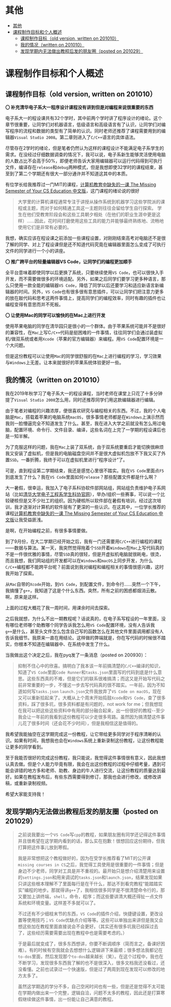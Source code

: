 # 其他
- [其他](#其他)
- [课程制作目标和个人概述](#课程制作目标和个人概述)
  - [课程制作目标（old version, written on 201010）](#课程制作目标old-version-written-on-201010)
  - [我的情况（written on 201010）](#我的情况written-on-201010)
  - [发现学期内无法做出教程后发的朋友圈（posted on 201029）](#发现学期内无法做出教程后发的朋友圈posted-on-201029)


# 课程制作目标和个人概述
## 课程制作目标（old version, written on 201010）
**〇 补充清华电子系大一程序设计课程没有讲到但是对编程来说很重要的东西**

电子系大一的程设课共有32个学时，其中前两个学时讲了程序设计的绪论。这个章节很重要，让同学们对机器语言，低级语言和高级语言有了认识，让同学们对编写程序的流程和数据的类型有了简单的认识。同时老师还推荐了课程需要用到的编辑器`Visual Studio 2008`。第二章则进入了`C/C++`语言的具体语法。

尽管存在2学时的绪论，但是笔者仍然认为这样的课程设计不能满足电子系学生的需求。在没经过仔细数据调查的情况下，我可以说，电子系新生能够灵活使用电脑的人数占比不会高于50%，即便老师告诉大家用编辑器可以运行代码得到可执行文件，编译存在`release`和`debug`两种模式，但是我想即使32学时的课程结束，甚至到了第二个学期还有很大一部分通许并不知道这其中的本质。

有位学长给我推荐过一门MIT的课程，[计算机教育中缺失的一课 The Missing Semester of Your CS Education 中文版](https://missing-semester-cn.github.io)，这门课程的绪论说的很好

> 大学里的计算机课程通常专注于讲授从操作系统到机器学习这些学院派的课程或主题，而对于如何精通工具这一主题则往往会留给学生自行探索。
> 学生在他们受教育阶段会和这些工具朝夕相处（在他们的职业生涯中更是这样）……因此，花时间打磨使用这些工具的能力并能够最终熟练地、流畅地使用它们是非常有必要的。

我想，确实应该在程设课之前添加一些课程设置，对刚刚结束高考对电脑还不是很了解的同学、对上了程设课但是还不知道代码究竟在编辑器里面怎么变成了可执行文件的同学进行一个小的讲座。

**〇 推广跨平台的轻量编辑器VS Code，让同学们的编程更加顺手**

全平台意味着即使同学以后更换了系统，只要继续使用`VS Code`，也可以很快入手开发，而不需要做很多的环境适配。另外，如果之后同学们要学习更多种语言，那么只使用一款全能的编辑器`VS Code`，降低了同学以后还要学习和适应新语言新编辑器的时间。另外，`VS Code`也有很多很有意思插件，可以让同学们把注意力更多的放在敲代码和思考这两件事情上，提高同学们的编程效率，同时有趣的插件也让编程变得有意思而并不死板。

**〇 让使用Mac的同学可以愉快的在Mac上进行开发**

使用苹果电脑的同学在清华园只是很小的一个群体。由于苹果系统可能并不是很好的兼容性，在`Mac`上写C`/C++`代码是挺困难的一件事情，往往同学们会通过装虚拟机/做双系统或者用`Xcode`（苹果的官方编辑器）来编程。用`VS Code`配置环境是一个大问题。

但是这份教程可以让使用`Mac`的同学很舒服的在`Mac`上进行编程的学习，学习效果与`Windows`上无差。让本来就很好的苹果系统体验更好一些。
## 我的情况（written on 201010）
我在2019年秋学习了电子系大一的程设课程，当时老师在课堂上只花了十多分钟提了`Visual Studio 2008`怎么用，同时还推荐同学们用这款编辑器进行编辑。

由于笔者对编程的兴趣浓厚，便很喜欢研究与编程相关的东西。不过，我的个人电脑是`Mac`，搭载着苹果的电脑系统`macOS`，很多事情老师都是在`Windows`上演示然而我则一脸懵逼完全不知道发生了什么。甚至，我在进入大学之前就没有怎么用过电脑，配置环境、命令行、文件目录、编译，这些名词在上完了一学期的程设课后也是一知半解。

为了克服这样的问题，我在`Mac`上装了双系统，由于双系统要重启才能切换很麻烦我又安装了虚拟机，但是我的电脑磁盘空间并不是很大虚拟机包放不下我又买了外置`SSD`。一番折腾，我终于可以在虚拟机里进行“程序设计”了。

可是，直到程设第二学期结束，我还是感觉心里很不踏实。我在`VS Code`里面点`F5`到底发生了什么？我在`VS Code`里面如何`release`？那些配置文件都是什么啊？

大一暑假，很幸运，我加入了电子系科协软件部网站组，网站组负责维护电子系网站（比如[清华大学电子工程系学生科协官网](https://eesast.com/home)），举办/组织一些赛事，可以说一个比较硬核但是又不少社工的组织。因为硬核所以软件部在暑假有培训，经过这次培训，我才逐渐对计算机的软件层有了更深的一些认识。在这其中，一位学长推荐的课程[计算机教育中缺失的一课 The Missing Semester of Your CS Education 中文版](https://missing-semester-cn.github.io)让我受益匪浅。

是啊，在开始编程之前，有很多事情要做。

到了9月份，在大二学期已经开始之后，我有一门还需要用`C/C++`进行编程的课程——数据与算法。某一天，我突然觉得拖着个`SSD`开着`Windows`在`Mac`上写代码真的不是一件很优雅的事情，尽管`SSD`真的很轻，但是开虚拟机电脑就很耗电，很烫，而且我想，我们网站组的开发都可以在`Windows`和`macOS`上同步开发，为什么`C/C++`编程都不能跨平台呢？前面说到我对编程和编程相关的事情很感兴趣，这时我开始了探索。

从`Mac`自带的`Xcode`开始，到`VS Code`，到配置文件，到命令行……突然一个下午，我搞懂了`g++`，我知道了这是个什么东西。突然，所有之前的困惑都烟消云散。啊，原来是这样。

上面的过程大概花了我一周时间，用课余时间去探索。

之后我就想，为什么不出一期教程呢？话说真的，在电子系写程设的一年里面，没有哪位老师哪个助教哪个同学告诉我怎么用`VS Code`配置环境，没有人告诉我`g++`是什么，甚至头文件怎么包含自己写的函数怎么在其他文件里面调用都没有人告诉我细节。我原来一直在用结论。这样做的弊端就是，你在写代码的时候很不踏实，你根本不知道在编辑器中、在系统中发生了什么。

当我做出这个决定之后，我在pyq发了一条消息（posted on 200930）：

> 抑制不住心中的欣喜。搞明白了我本该一年前搞清楚的`C/C++`编译的知识，知道了`VS Code`里面`Code Runner`和`tasks.json`里面写的代码到底是什么意思。这些东西真的不难，但是它们的联系很难搞清；而这又是开始写代码之前非常重要的一步，不懂这一步去写代码真的很不踏实。一年前，因为不知道如何写`tasks.json` `launch.json`文件我放弃了`VS Code on macOS`，现在又可以重新拾起来了。大概从上个周末开始捣鼓`Xcode`和`VS Code`，查了很多资料，踩了很多坑，很多资料都是有问题的，not work for me；但我想现在我可以把这些这些资料中有用的部分融合起来，出一份很好的教程--至少我会让一年前的我看到这份教程可以少走很多弯路。虽然因为搞清楚这件事儿花了很多时间（还会花不少时间），但是我相信这是值得的。

我希望我能抽空在这学期完成这一份教程，让它带给更多同学对于程序清晰的认识。如果有时间，我想我也会在`Windows`系统上重新录制这份教程，让这份教程能让更多的同学看到。

至于我能否很好的完成这份教程，我只能说，我觉得这件事情很有意义，因此我想认真去做。但是个人能力毕竟有限，我会在出这份教程的过程中仔细考量，遇到可能会讲错的地方多和老师、助教、身边的牛人进行交流，让这份教程的质量达到最好。如果在教程发布后，有些东西需要得到修订，那我也会进行修改，或修改讲稿，或重新录制视频。

希望大家能支持我！
## 发现学期内无法做出教程后发的朋友圈（posted on 201029）
> 之前说我要出一个`VS Code`写`cpp`的教程，如果朋友圈有同学还记得这件事情并且很希望在这学期内看到的话，那么实在抱歉！很想回应这份期待，但我打算把这件事儿放到寒假。
> 
> 我是非常想把这个教程做好的，因为在受学长推荐看了MIT的公开课`missing courses in CS`之后，我觉得工具使用是很重要的一件事情；但是身边不少老师，同学对工具是并不重视的。最开始只是想介绍清楚用来设置的`settings.json`和用来调试的`tasks.json`和`launch.json`，结果发现如果只讲这些根本理解不了里面每行是在干什么，那达不到看完教程“能踏踏实实”编程的地步。那就得讲`g++`了，我相信很多同学是不很清楚命令行的，那又要加上讲终端，`shell`，命令，程序；而这些要讲清大概还得扯一点文件系统和环境变量。这样差不多就可以了。
> 
> 不过还有不少细枝末节的东西，`VS Code`的插件介绍，快捷键设置，更改设置等使用技巧；`VS Code`优缺点介绍等等。这些可以单独出来讲但是我又会想这些加在教程里面直接说会不会更好。（其实还有很多坑我已经踩过去了，这些经历需要需要出现在教程中也是需要考虑的。）
> 
> 于是最后就变成了，很多东西想讲，你要不断调顺序（简而言之，备课好困难）。有的时候有空我就会去想想什么逻辑讲下来最顺；很多想法我都记在`to-dos`里面，然后发现那个`to-dos`越来越长（笑）。在这个过程中，我也在不断学习，发现很多东西我了解的也不是很深入，很多文档我还没看过，还没看懂。之前也试录过一个快速版，但是过了两周到现在发现可以修改的地方太多了。
> 
> 虽然这学期选的学分不多，自己空闲时间也有一些，但是还是觉得不太可能在学期内做出来一个完整，逻辑自洽，问题不太多的教程，因此还是打算寒假继续做这件事情，出一份能让自己满意的教程。